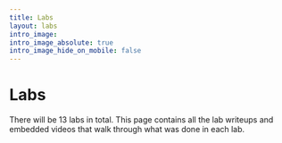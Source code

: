 ```yaml
---
title: Labs
layout: labs
intro_image:
intro_image_absolute: true
intro_image_hide_on_mobile: false
---
```


# Labs
 
There will be 13 labs in total. This page contains all the lab writeups and embedded videos that walk through what was done in each lab.